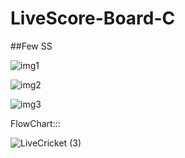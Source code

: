 # LiveScore-Board-C

##Few SS

![img1](https://user-images.githubusercontent.com/26576892/184814560-03b3e50c-2336-4353-baeb-1e07151c4e99.PNG)

![img2](https://user-images.githubusercontent.com/26576892/184814586-0f4ba654-20b2-438d-861e-3c40bd98e497.PNG)

![img3](https://user-images.githubusercontent.com/26576892/184814605-d4af492a-edc9-471a-8ca4-e38fc464ecf8.PNG)

FlowChart:::


![LiveCricket (3)](https://user-images.githubusercontent.com/26576892/184978641-b90f5d7b-6e88-46ad-9ce8-8794a0740942.png)

